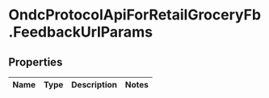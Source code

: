 # OndcProtocolApiForRetailGroceryFb.FeedbackUrlParams

## Properties
Name | Type | Description | Notes
------------ | ------------- | ------------- | -------------
